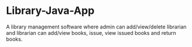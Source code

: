 # Library-Java-App
A library management software where admin can add/view/delete librarian and librarian can add/view books, issue, view issued books and return books.
